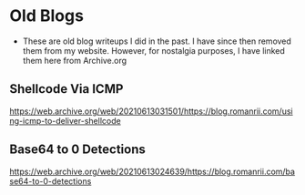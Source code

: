 # Old Blogs
* These are old blog writeups I did in the past. I have since then removed them from my website. However, for nostalgia purposes, I have linked them here from Archive.org

## Shellcode Via ICMP
https://web.archive.org/web/20210613031501/https://blog.romanrii.com/using-icmp-to-deliver-shellcode

## Base64 to 0 Detections
https://web.archive.org/web/20210613024639/https://blog.romanrii.com/base64-to-0-detections

